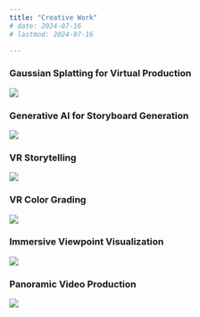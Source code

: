 ```yaml
---
title: "Creative Work" 
# date: 2024-07-16
# lastmod: 2024-07-16

---
```


### Gaussian Splatting for Virtual Production


![](gaussian.png)


### Generative AI for Storyboard Generation

![](aigc.png)




### VR Storytelling

![](VRstorytelling.png)




### VR Color Grading

![](grading.png)



### Immersive Viewpoint Visualization

![](visualization.png)



### Panoramic Video Production

![](pano.jpg)





